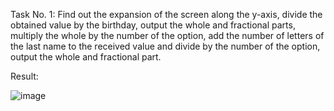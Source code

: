 Task No. 1: Find out the expansion of the screen along the y-axis, divide the obtained value by the birthday, output the whole and fractional parts, multiply the whole by the number of the option, add the number of letters of the last name to the received value and divide by the number of the option, output the whole and fractional part.

Result:

![image](https://github.com/user-attachments/assets/840cf832-bd4f-41e7-9be6-65add8a74b3e)
